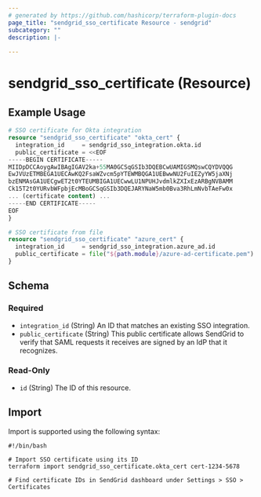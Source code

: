 ```yaml
---
# generated by https://github.com/hashicorp/terraform-plugin-docs
page_title: "sendgrid_sso_certificate Resource - sendgrid"
subcategory: ""
description: |-
  
---
```


# sendgrid_sso_certificate (Resource)



## Example Usage

```terraform
# SSO certificate for Okta integration
resource "sendgrid_sso_certificate" "okta_cert" {
  integration_id     = sendgrid_sso_integration.okta.id
  public_certificate = <<EOF
-----BEGIN CERTIFICATE-----
MIIDpDCCAoygAwIBAgIGAV2ka+55MA0GCSqGSIb3DQEBCwUAMIGSMQswCQYDVQQG
EwJVUzETMBEGA1UECAwKQ2FsaWZvcm5pYTEWMBQGA1UEBwwNU2FuIEZyYW5jaXNj
bzENMAsGA1UECgwET2t0YTEUMBIGA1UECwwLU1NPUHJvdmlkZXIxEzARBgNVBAMM
Ck15T2t0YURvbWFpbjEcMBoGCSqGSIb3DQEJARYNaW5mb0Bva3RhLmNvbTAeFw0x
... (certificate content) ...
-----END CERTIFICATE-----
EOF
}

# SSO certificate from file
resource "sendgrid_sso_certificate" "azure_cert" {
  integration_id     = sendgrid_sso_integration.azure_ad.id
  public_certificate = file("${path.module}/azure-ad-certificate.pem")
}
```

<!-- schema generated by tfplugindocs -->
## Schema

### Required

- `integration_id` (String) An ID that matches an existing SSO integration.
- `public_certificate` (String) This public certificate allows SendGrid to verify that
					SAML requests it receives are signed by an IdP that it recognizes.

### Read-Only

- `id` (String) The ID of this resource.

## Import

Import is supported using the following syntax:

```shell
#!/bin/bash

# Import SSO certificate using its ID
terraform import sendgrid_sso_certificate.okta_cert cert-1234-5678

# Find certificate IDs in SendGrid dashboard under Settings > SSO > Certificates
```
